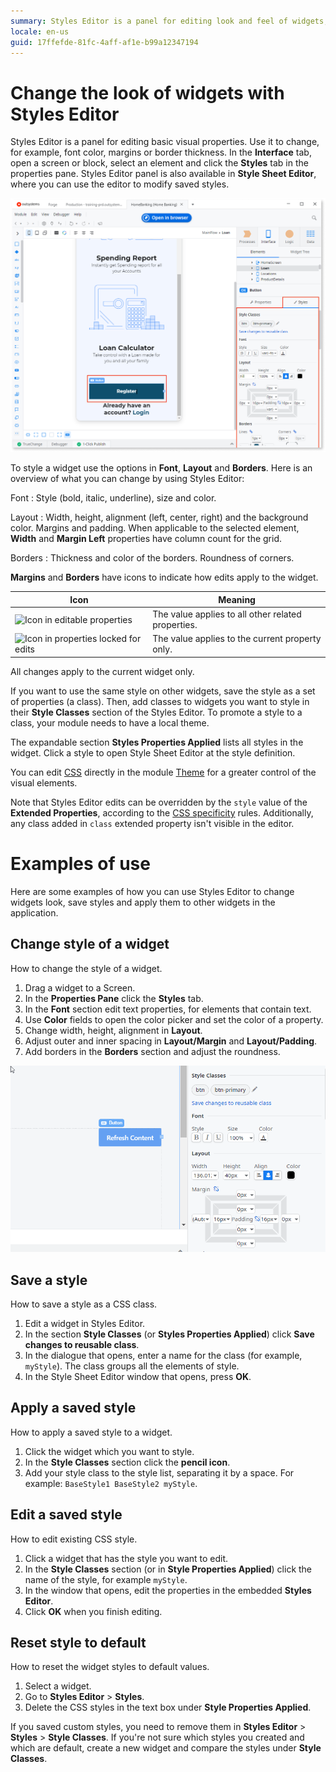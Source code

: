 ```yaml
---
summary: Styles Editor is a panel for editing look and feel of widgets, such as color, size, alignment, borders. You can save styles as CSS classes and apply them elsewhere in your app.
locale: en-us
guid: 17ffefde-81fc-4aff-af1e-b99a12347194
---
```


# Change the look of widgets with Styles Editor

Styles Editor is a panel for editing basic visual properties. Use it to change, for example, font color, margins or border thickness. In the **Interface** tab, open a screen or block, select an element and click the **Styles** tab in the properties pane. Styles Editor panel is also available in **Style Sheet Editor**, where you can use the editor to modify saved styles.

![Styles editor in Service Studio](images/styles-editor-full-app-window.png?width=600)

To style a widget use the options in **Font**, **Layout** and **Borders**. Here is an overview of what you can change by using Styles Editor:

Font
:   Style (bold, italic, underline), size and color.

Layout
:     Width, height, alignment (left, center, right) and the background color. Margins and padding. When applicable to the selected element, **Width** and **Margin Left** properties have column count for the grid.

Borders
:   Thickness and color of the borders. Roundness of corners. 

**Margins** and **Borders** have icons to indicate how edits apply to the widget.

| Icon  | Meaning  |
|---|---|
|![Icon in editable properties](images/styles-editor-icon-editable-unlocked.png) | The value applies to all other related properties. |
|![Icon in properties locked for edits](images/styles-editor-icon-editable-locked.png) | The value applies to the current property only. |

All changes apply to the current widget only.

If you want to use the same style on other widgets, save the style as a set of properties (a class). Then, add classes to widgets you want to style in their **Style Classes** section of the Styles Editor. To promote a style to a class, your module needs to have a local theme.

The expandable section **Styles Properties Applied** lists all styles in the widget. Click a style to open Style Sheet Editor at the style definition.

You can edit [CSS](<css.md>) directly in the module [Theme](<themes.md>) for a greater control of the visual elements.

Note that Styles Editor edits can be overridden by the `style` value of the **Extended Properties**, according to the [CSS specificity](<css.md#css-specificity>) rules. Additionally, any class added in `class` extended property isn't visible in the editor.

# Examples of use

Here are some examples of how you can use Styles Editor to change widgets look, save styles and apply them to other widgets in the application.

## Change style of a widget

How to change the style of a widget.

1. Drag a widget to a Screen.
1. In the **Properties Pane** click the **Styles** tab.
1. In the **Font** section edit text properties, for elements that contain text.
1. Use **Color** fields to open the color picker and set the color of a property.
1. Change width, height, alignment in **Layout**.
1. Adjust outer and inner spacing in **Layout/Margin** and **Layout/Padding**.
1. Add borders in the **Borders** section and adjust the roundness.

![](images/styles-editor-animation.gif)

## Save a style

How to save a style as a CSS class.

1. Edit a widget in Styles Editor.
1. In the section **Style Classes** (or **Styles Properties Applied**) click **Save changes to reusable class**.
1. In the dialogue that opens, enter a name for the class (for example, `myStyle`). The class groups all the elements of style.
1. In the Style Sheet Editor window that opens, press **OK**.

## Apply a saved style

How to apply a saved style to a widget.

1. Click the widget which you want to style.
1. In the **Style Classes** section click the **pencil icon**.
1. Add your style class to the style list, separating it by a space. For example: `BaseStyle1 BaseStyle2 myStyle`.

## Edit a saved style

How to edit existing CSS style.

1. Click a widget that has the style you want to edit.
1. In the **Style Classes** section (or in **Style Properties Applied**) click the name of the style, for example `myStyle`.
1. In the window that opens, edit the properties in the embedded **Styles Editor**.
1. Click **OK** when you finish editing.

## Reset style to default

How to reset the widget styles to default values.

1. Select a widget.
2. Go to **Styles Editor** > **Styles**.
3. Delete the CSS styles in the text box under **Style Properties Applied**.

If you saved custom styles, you need to remove them in **Styles Editor** > **Styles** > **Style Classes**. If you're not sure which styles you created and which are default, create a new widget and compare the styles under **Style Classes**. 
